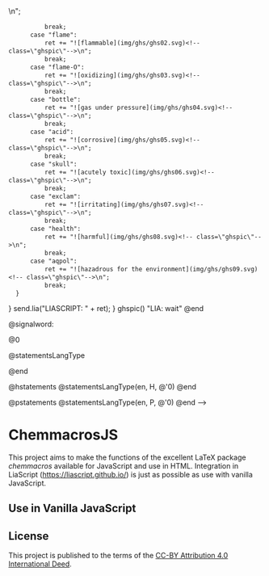 <!--

author:  Dr. Marcus Herbig
email:   marcus.herbig@chemie.tu-freiberg.de

version: 0.1

comment: This is a plugin for including chemical fomulas into LiaScript. The syntax is similar to the LaTeX package chemmacros.

link:      style_chemmacros.css

script:    chemmacros.js

@ch
<script run-once modify="false">
function chemmacros() {
  if (!window.interpretChemmacros) {
    setTimeout(chemmacros, 100)
    return
  }
    send.lia("HTML: " +interpretChemmacros('@0'))
}
chemmacros()
"LIA: wait"
</script>
@end

@reaction
<script run-once modify="false">
function chemmacros() {
  if (!window.interpretChemmacros) {
    setTimeout(chemmacros, 100)
    return
  }
    send.lia("HTML: <div class=\"chemreaction\">" +interpretChemmacros('@0') + "</div>")
}
chemmacros()
"LIA: wait"
</script>
@end

@reactions
<script run-once modify="false">
function chemmacros() {
  if (!window.interpretChemmacros) {
    setTimeout(chemmacros, 100)
    return
  }
    send.lia("HTML: " +formatReactions(`@'0`))
}
chemmacros()
"LIA: wait"
</script>
@end

@ghspic
<script run-once modify="false">
function ghspic() {
  if (!window.interpretChemmacros) {
    setTimeout(ghspic, 100)
    return
  }
  const text = '@0';
  const whichOnes = text.split(/\s+/);
  let ret = "";
  for (const type of whichOnes) {
      switch (type) {
          case "explos":
              ret += "![explosive](img/ghs/ghs01.svg)<!-- class=\"ghspic\"-->\n";
              break;
          case "flame":
              ret += "![flammable](img/ghs/ghs02.svg)<!-- class=\"ghspic\"-->\n";
              break;
          case "flame-O":
              ret += "![oxidizing](img/ghs/ghs03.svg)<!-- class=\"ghspic\"-->\n";
              break;
          case "bottle":
              ret += "![gas under pressure](img/ghs/ghs04.svg)<!-- class=\"ghspic\"-->\n";
              break;
          case "acid":
              ret += "![corrosive](img/ghs/ghs05.svg)<!-- class=\"ghspic\"-->\n";
              break;
          case "skull":
              ret += "![acutely toxic](img/ghs/ghs06.svg)<!-- class=\"ghspic\"-->\n";
              break;
          case "exclam":
              ret += "![irritating](img/ghs/ghs07.svg)<!-- class=\"ghspic\"-->\n";
              break;
          case "health":
              ret += "![harmful](img/ghs/ghs08.svg)<!-- class=\"ghspic\"-->\n";
              break;
          case "aqpol":
              ret += "![hazadrous for the environment](img/ghs/ghs09.svg)<!-- class=\"ghspic\"-->\n";
              break;
      }
  }
  send.lia("LIASCRIPT: " + ret);
}
ghspic()
"LIA: wait"
</script> 
@end

@signalword: <div class="signalword">@0</div>

@statementsLangType
<script run-once modify="false">
async function hpstatements() {
  if (!window.formatStatements) {
    setTimeout(hpstatements, 100)
    return
  }
  send.lia("HTML: " + await formatStatements('@0', '@1', `@'2`))
}
hpstatements()
"LIA: wait"
</script>
@end

@hstatements
  @statementsLangType(en, H, @'0)
@end

@pstatements
  @statementsLangType(en, P, @'0)
@end
-->

# ChemmacrosJS
This project aims to make the functions of the excellent LaTeX package *chemmacros* available for JavaScript and use in HTML. Integration in LiaScript (https://liascript.github.io/) is just as possible as use with vanilla JavaScript.

## Use in Vanilla JavaScript


## License
This project is published to the terms of the [CC-BY Attribution 4.0 International Deed](https://creativecommons.org/licenses/by/4.0/).
